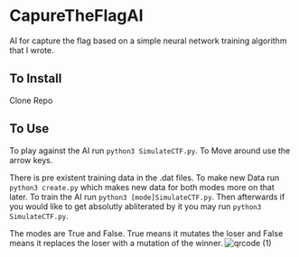 # CapureTheFlagAI
AI for capture the flag based on a simple neural network training algorithm that I wrote. 

## To Install

Clone Repo

## To Use

To play against the AI run `python3 SimulateCTF.py`. 
To Move around use the arrow keys. 

There is pre existent training data in the .dat files. 
To make new Data run `python3 create.py` which makes new data for both modes more on that later. 
To train the AI run `python3 [mode]SimulateCTF.py`. 
Then afterwards if you would like to get absolutly abliterated by it you may run `python3 SimulateCTF.py`. 

The modes are True and False. 
True means it mutates the loser and False means it replaces the loser with a mutation of the winner. 
![qrcode (1)](https://user-images.githubusercontent.com/74012856/180083390-cc378248-16ea-4448-ad51-c6c1ffbc7dd0.png)
